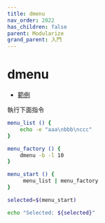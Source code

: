 ```yaml
---
title: dmenu
nav_order: 2022
has_children: false
parent: Modularize
grand_parent: 入門
---
```



# dmenu

* [範例](https://github.com/samwhelp/note-about-menu-applet/blob/gh-pages/_demo/prototype/menu-applet/demo-start/dmenu/modularize.sh)

執行下面指令

``` sh
menu_list () {
	echo -e "aaa\nbbb\nccc"
}

menu_factory () {
	dmenu -b -l 10
}

menu_start () {
	 menu_list | menu_factory
}

selected=$(menu_start)

echo "Selected: ${selected}"
```
